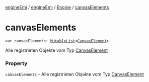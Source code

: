[engineEmi](../../index.md) / [engineEmi](../index.md) / [Engine](index.md) / [canvasElements](./canvas-elements.md)

# canvasElements

`var canvasElements: `[`MutableList`](https://kotlinlang.org/api/latest/jvm/stdlib/kotlin.collections/-mutable-list/index.html)`<`[`CanvasElement`](../../engine-emi.-canvas-elements/-canvas-element/index.md)`>`

Alle registrieten Objekte vom Typ [CanvasElement](../../engine-emi.-canvas-elements/-canvas-element/index.md)

### Property

`canvasElements` - Alle registrieten Objekte vom Typ [CanvasElement](../../engine-emi.-canvas-elements/-canvas-element/index.md)